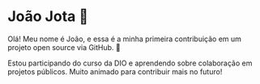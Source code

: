 
# João Jota 🚀

Olá! Meu nome é João, e essa é a minha primeira contribuição em um projeto open source via GitHub. 🎉

Estou participando do curso da DIO e aprendendo sobre colaboração em projetos públicos. Muito animado para contribuir mais no futuro!
